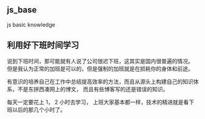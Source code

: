 ## js_base
js basic knowledge 
## 利用好下班时间学习
说到下班时间，那可能就有人说了公司很迟下班，这其实是国内很普遍的情况。
但是我认为正常的加班是可以的，但是强制的加班就是在损耗你的身体和前途。

有意识的培养自己在工作中总结提高效率的方法，而且从源头上构建自己的知识体系，不是东拼西凑网上的博文，
而且有些博客写的还是错误的知识。

每天一定要花上 1， 2 小时去学习，
上班大家基本都一样，技术的精进就是看下班以后的那几个小时了。
